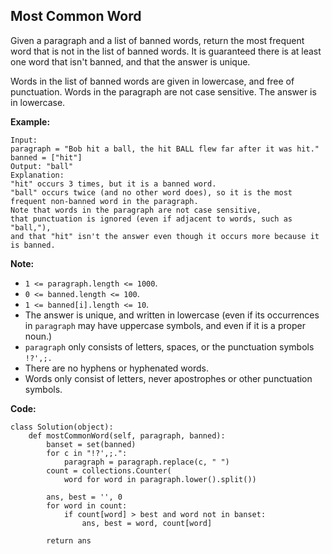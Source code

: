 ## Most Common Word
Given a paragraph and a list of banned words, return the most frequent word that is not in the list of banned words.  It is guaranteed there is at least one word that isn't banned, and that the answer is unique.

Words in the list of banned words are given in lowercase, and free of punctuation.  Words in the paragraph are not case sensitive.  The answer is in lowercase.

**Example:**

```
Input:
paragraph = "Bob hit a ball, the hit BALL flew far after it was hit."
banned = ["hit"]
Output: "ball"
Explanation: 
"hit" occurs 3 times, but it is a banned word.
"ball" occurs twice (and no other word does), so it is the most frequent non-banned word in the paragraph. 
Note that words in the paragraph are not case sensitive,
that punctuation is ignored (even if adjacent to words, such as "ball,"), 
and that "hit" isn't the answer even though it occurs more because it is banned.
```

**Note:**

* `1 <= paragraph.length <= 1000`.
* `0 <= banned.length <= 100`.
* `1 <= banned[i].length <= 10`.
* The answer is unique, and written in lowercase (even if its occurrences in `paragraph` may have uppercase symbols, and even if it is a proper noun.)
* `paragraph` only consists of letters, spaces, or the punctuation symbols `!?',;.`
* There are no hyphens or hyphenated words.
* Words only consist of letters, never apostrophes or other punctuation symbols.

**Code:**

```
class Solution(object):
    def mostCommonWord(self, paragraph, banned):
        banset = set(banned)
        for c in "!?',;.":
            paragraph = paragraph.replace(c, " ")
        count = collections.Counter(
            word for word in paragraph.lower().split())

        ans, best = '', 0
        for word in count:
            if count[word] > best and word not in banset:
                ans, best = word, count[word]

        return ans
```

